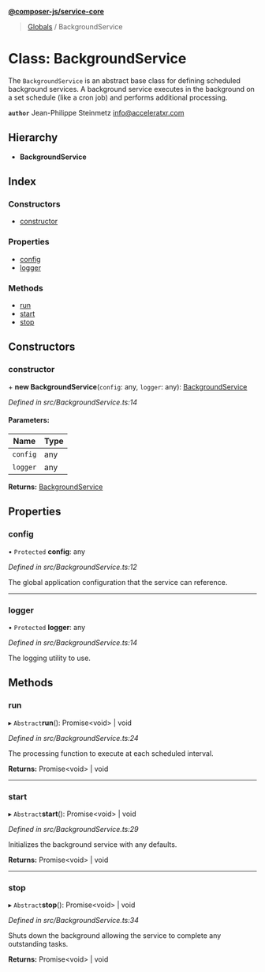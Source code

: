 **[@composer-js/service-core](../README.md)**

> [Globals](../globals.md) / BackgroundService

# Class: BackgroundService

The `BackgroundService` is an abstract base class for defining scheduled background services. A background service
executes in the background on a set schedule (like a cron job) and performs additional processing.

**`author`** Jean-Philippe Steinmetz <info@acceleratxr.com>

## Hierarchy

* **BackgroundService**

## Index

### Constructors

* [constructor](backgroundservice.md#constructor)

### Properties

* [config](backgroundservice.md#config)
* [logger](backgroundservice.md#logger)

### Methods

* [run](backgroundservice.md#run)
* [start](backgroundservice.md#start)
* [stop](backgroundservice.md#stop)

## Constructors

### constructor

\+ **new BackgroundService**(`config`: any, `logger`: any): [BackgroundService](backgroundservice.md)

*Defined in src/BackgroundService.ts:14*

#### Parameters:

Name | Type |
------ | ------ |
`config` | any |
`logger` | any |

**Returns:** [BackgroundService](backgroundservice.md)

## Properties

### config

• `Protected` **config**: any

*Defined in src/BackgroundService.ts:12*

The global application configuration that the service can reference.

___

### logger

• `Protected` **logger**: any

*Defined in src/BackgroundService.ts:14*

The logging utility to use.

## Methods

### run

▸ `Abstract`**run**(): Promise\<void> \| void

*Defined in src/BackgroundService.ts:24*

The processing function to execute at each scheduled interval.

**Returns:** Promise\<void> \| void

___

### start

▸ `Abstract`**start**(): Promise\<void> \| void

*Defined in src/BackgroundService.ts:29*

Initializes the background service with any defaults.

**Returns:** Promise\<void> \| void

___

### stop

▸ `Abstract`**stop**(): Promise\<void> \| void

*Defined in src/BackgroundService.ts:34*

Shuts down the background allowing the service to complete any outstanding tasks.

**Returns:** Promise\<void> \| void
